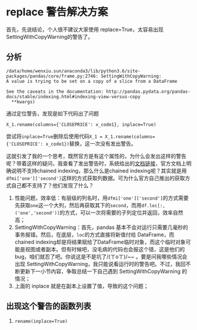 # replace 警告解决方案
首先，先说结论，个人很不建议大家使用 replace=True，太容易出现 SettingWithCopyWarning的警告了。

## 分析

```
/data/home/wenxiu.sun/anaconda3/lib/python3.6/site-packages/pandas/core/frame.py:2746: SettingWithCopyWarning: 
A value is trying to be set on a copy of a slice from a DataFrame

See the caveats in the documentation: http://pandas.pydata.org/pandas-docs/stable/indexing.html#indexing-view-versus-copy
  **kwargs)
```
通过定位警告，发现是如下代码出了问题
```
X_1.rename(columns={'CLOSEPRICE': x_code1}, inplace=True)
```
尝试将`inplace=True`删除后使用代码`X_1 = X_1.rename(columns={'CLOSEPRICE': x_code1})`替换，这一次没有发出警告。

这就引发了我的一个思考，既然官方是有这个属性的，为什么会发出这样的警告呢？带着这样的疑问，我查看了发出警告时，系统给出的[文档链接][doc]，官方文档上明确说明不支持chained indexing，那么什么是chained indexing呢？其实就是用`dfmi['one']['second']`这样的方式获取列数据。可为什么官方自己推出的获取方式自己都不支持了？他们发现了什么？

1. 性能问题，效率低：有层级的列名时，用`dfmi['one']['second']`的方式需要先获取`one`这一个大列，然后再获取其下的`second`，而用`df.loc[:,('one','second')]`的方式，可以一次将需要的子列定位并返回，效率自然高；
2. SettingWithCopyWarning：首先，pandas 基本不会对运行只需要几毫秒的事务报错。然后，在底层，`loc`的方式直接将新值付给 DataFrame，而chained indexing却是将结果赋给了DataFrame临时对象，而这个临时对象可能是视图或者副本。但有时候吧，没毛病的代码也会报这个错，这是他们的bug，咱们就忍了吧。你说这是不是坑了/(ㄒoㄒ)/~~ 。要是问我哪些情况会出现 SettingWithCopyWarning，我只能说看运行时的警告吧。不过，我回不断更新下一小节内容，争取总结一下自己遇到 SettingWithCopyWarning 的情况；
3. 上面的 inplace 就是在副本上设置了值，导致的这个问题；

## 出现这个警告的函数列表
1. `rename(inplace=True)`


[doc]: http://pandas.pydata.org/pandas-docs/stable/indexing.html#indexing-view-versus-copy